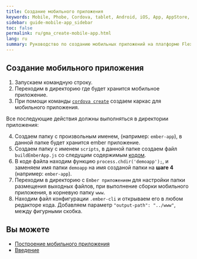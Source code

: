 ```yaml
---
title: Создание мобильного приложения 
keywords: Mobile, Phobe, Cordova, tablet, Android, iOS, App, AppStore, play market
sidebar: guide-mobile-app_sidebar
toc: false
permalink: ru/gma_create-mobile-app.html
lang: ru
summary: Руководство по созданию мобильных приложений на платформе Flexberry.
---
```


## Создание мобильного приложения

1. Запускаем командную строку.
2. Переходим в директорию где будет хранится мобильное приложение.
3. При помощи команды [`cordova create`](https://cordova.apache.org/docs/en/latest/reference/cordova-cli/index.html#cordova-create-command) создаем каркас для мобильного приложения. 

Все последующие действия должны выполняться в директории приложения:

4. Создаем папку с произвольным именем, (например: `ember-app`), в данной папке будет хранится ember приложение.
5. Создаем папку с именем `scripts`, в данной папке создаем файл `buildEmberApp.js` со следущим содержимым [кодом](https://github.com/Flexberry/flexberry-cordova-ember-demo/blob/master/scripts/buildEmberApp.js).
6. В коде файла находим функцию `process.chdir('demoapp');`, и заменяем имя папки `demoapp` на имя созданой папки на **шаге 4** (например: `ember-app`).
7. Переходим в директорию с `Ember приложением` для настройки папки размещения выходных файлов, при выполнение сборки мобильного приложения, в корневую папку `www`.
8. Находим файл конфигурации `.ember-cli` и открываем его в любом редакторе кода. Добавляем параметр `"output-path": "../www"`, между фигурными скобка.

## Вы можете

* [Построение мобильного приложения](gma_build-mobile-app.html)
* [Введение](gma_landing-page.html)
